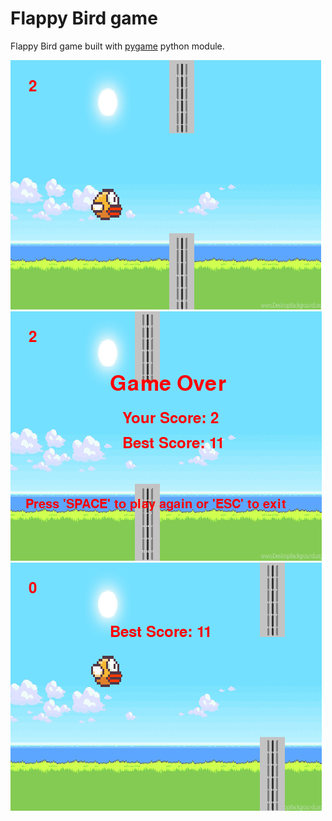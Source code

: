 # Flappy Bird game
Flappy Bird game built with [pygame](https://www.pygame.org/news) python module.

![img1](https://github.com/hmes98318/python-game/blob/main/flappy-bird/screenshots/img1.PNG)  
![img2](https://github.com/hmes98318/python-game/blob/main/flappy-bird/screenshots/img2.PNG)  
![img3](https://github.com/hmes98318/python-game/blob/main/flappy-bird/screenshots/img3.PNG)  
